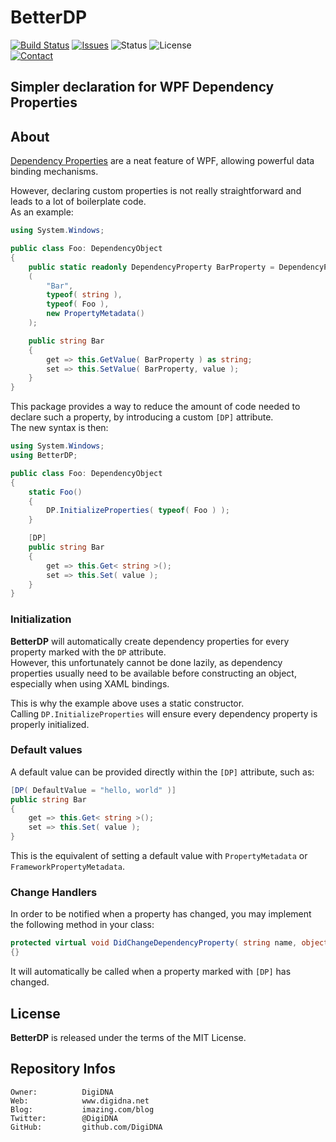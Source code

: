 BetterDP
========

[![Build Status](https://img.shields.io/github/workflow/status/DigiDNA/BetterDP/ci-win?label=Windows&logo=windows)](https://github.com/DigiDNA/BetterDP/actions/workflows/ci-win.yaml)
[![Issues](http://img.shields.io/github/issues/DigiDNA/BetterDP.svg?logo=github)](https://github.com/DigiDNA/BetterDP/issues)
![Status](https://img.shields.io/badge/status-active-brightgreen.svg?logo=git)
![License](https://img.shields.io/badge/license-mit-brightgreen.svg?logo=open-source-initiative)  
[![Contact](https://img.shields.io/badge/follow-@DigiDNA-blue.svg?logo=twitter&style=social)](https://twitter.com/DigiDNA)

Simpler declaration for WPF Dependency Properties
-------------------------------------------------

About
-----

[Dependency Properties](https://docs.microsoft.com/en-us/dotnet/framework/wpf/advanced/dependency-properties-overview) are a neat feature of WPF, allowing powerful data binding mechanisms.

However, declaring custom properties is not really straightforward and leads to a lot of boilerplate code.  
As an example:

```cs
using System.Windows;

public class Foo: DependencyObject
{
    public static readonly DependencyProperty BarProperty = DependencyProperty.Register
    (
        "Bar",
        typeof( string ),
        typeof( Foo ),
        new PropertyMetadata()
    );

    public string Bar
    {
        get => this.GetValue( BarProperty ) as string;
        set => this.SetValue( BarProperty, value );
    }
}
```

This package provides a way to reduce the amount of code needed to declare such a property, by introducing a custom `[DP]` attribute.  
The new syntax is then:

```cs
using System.Windows;
using BetterDP;

public class Foo: DependencyObject
{
    static Foo()
    {
        DP.InitializeProperties( typeof( Foo ) );
    }

    [DP]
    public string Bar
    {
        get => this.Get< string >();
        set => this.Set( value );
    }
}
```

### Initialization

**BetterDP** will automatically create dependency properties for every property marked with the `DP` attribute.  
However, this unfortunately cannot be done lazily, as dependency properties usually need to be available before constructing an object, especially when using XAML bindings.

This is why the example above uses a static constructor.  
Calling `DP.InitializeProperties` will ensure every dependency property is properly initialized.

### Default values

A default value can be provided directly within the `[DP]` attribute, such as:

```cs
[DP( DefaultValue = "hello, world" )]
public string Bar
{
    get => this.Get< string >();
    set => this.Set( value );
}
```

This is the equivalent of setting a default value with `PropertyMetadata` or `FrameworkPropertyMetadata`.

### Change Handlers

In order to be notified when a property has changed, you may implement the following method in your class:

```cs
protected virtual void DidChangeDependencyProperty( string name, object value )
{}
```

It will automatically be called when a property marked with `[DP]` has changed.

License
-------

**BetterDP** is released under the terms of the MIT License.

Repository Infos
----------------

    Owner:          DigiDNA
    Web:            www.digidna.net
    Blog:           imazing.com/blog
    Twitter:        @DigiDNA
    GitHub:         github.com/DigiDNA
